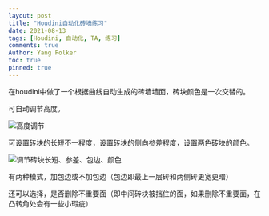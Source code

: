 ```yaml
---
layout: post
title: "Houdini自动化砖墙练习"
date: 2021-08-13
tags: [Houdini, 自动化, TA, 练习]
comments: true
Author: Yang Folker
toc: true
pinned: true
--- 
```


在houdini中做了一个根据曲线自动生成的砖墙墙面，砖块颜色是一次交替的。

可自动调节高度。

![高度调节](https://raw.githubusercontent.com/YangFolker/YangFolker.github.io/main/images/2021-08-13-Houdini_automation_brick_wall/preview01.gif)

可设置砖块的长短不一程度，设置砖块的侧向参差程度，设置两色砖块的颜色。

![调节砖块长短、参差、包边、颜色](https://raw.githubusercontent.com/YangFolker/YangFolker.github.io/main/images/2021-08-13-Houdini_automation_brick_wall/preview02.gif)

有两种模式，加包边或不加包边（包边即最上一层砖和两侧砖更宽更暗）

还可以选择，是否删除不重要面（即中间砖块被挡住的面，如果删除不重要面，在凸转角处会有一些小瑕疵）